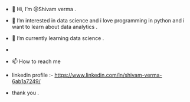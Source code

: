 - 👋 Hi, I’m @Shivam verma .
- 👀 I’m interested in data science and i love programming in python and i want to learn about data analytics . 
- 🌱 I’m currently learning data science .
- 
- 📫 How to reach me
- linkedin profile :- https://www.linkedin.com/in/shivam-verma-6ab1a7249/

- thank you .


